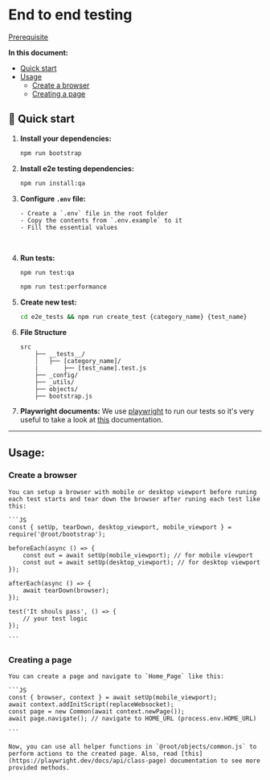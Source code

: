 # End to end testing

[Prerequisite](https://img.shields.io/badge/node-%3E%3D14.15.4-blue.svg)

**In this document:**

-   [Quick start](#quick-start)
-   [Usage](#usage)
    -   [Create a browser](#create-a-browser)
    -   [Creating a page](#creating-a-page)

## 🚀 Quick start

1.  **Install your dependencies:**

    ```sh
    npm run bootstrap
    ```

2.  **Install e2e testing dependencies:**

    ```sh
    npm run install:qa
    ```

3.  **Configure `.env` file:**

        - Create a `.env` file in the root folder
        - Copy the contents from `.env.example` to it
        - Fill the essential values

    <br/>

4.  **Run tests:**

    ```sh
    npm run test:qa
    ```

    ```sh
    npm run test:performance
    ```

5.  **Create new test:**

    ```sh
    cd e2e_tests && npm run create_test {category_name} {test_name}
    ```

6.  **File Structure**

    ```
    src
        ├── __tests__/
        │   ├── [category_name]/
        |       ├── [test_name].test.js
        ├── _config/
        ├── _utils/
        ├── objects/
        ├── bootstrap.js
    ```

7.  **Playwright documents:**
    We use [playwright](https://playwright.dev/) to run our tests so it's very useful to take a look at [this](https://playwright.dev/docs/intro) documentation.

---

## Usage:

### Create a browser

    You can setup a browser with mobile or desktop viewport before runing each test starts and tear down the browser after runing each test like this:

    ```JS
    const { setUp, tearDown, desktop_viewport, mobile_viewport } = require('@root/bootstrap');

    beforeEach(async () => {
        const out = await setUp(mobile_viewport); // for mobile viewport
        const out = await setUp(desktop_viewport); // for desktop viewport
    });

    afterEach(async () => {
        await tearDown(browser);
    });

    test('It shouls pass', () => {
        // your test logic
    });

    ```

### Creating a page

    You can create a page and navigate to `Home_Page` like this:

    ```JS
    const { browser, context } = await setUp(mobile_viewport);
    await context.addInitScript(replaceWebsocket);
    const page = new Common(await context.newPage());
    await page.navigate(); // navigate to HOME_URL (process.env.HOME_URL)

    ```

    Now, you can use all helper functions in `@root/objects/common.js` to perform actions to the created page. Also, read [this](https://playwright.dev/docs/api/class-page) documentation to see more provided methods.
